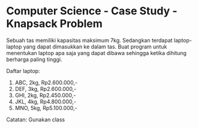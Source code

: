 # Computer Science - Case Study - Knapsack Problem

Sebuah tas memiliki kapasitas maksimum 7kg. Sedangkan terdapat laptop-laptop yang 
dapat dimasukkan ke dalam tas. Buat program untuk menentukan laptop apa saja yang dapat 
dibawa sehingga ketika dihitung berharga paling tinggi.

Daftar laptop:
1. ABC, 2kg, Rp2.600.000,-
2. DEF, 3kg, Rp2.600.000,-
3. GHI, 2kg, Rp2.450.000,-
4. JKL, 4kg, Rp4.800.000,-
5. MNO, 5kg, Rp5.100.000,-


Catatan: Gunakan class


